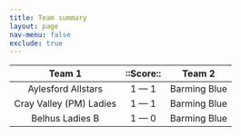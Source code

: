 ```yaml
---
title: Team summary
layout: page
nav-menu: false
exclude: true
---
```




|         Team 1          |  ::Score::  |    Team 2    |
|:-----------------------:|:-----------:|:------------:|
|   Aylesford Allstars    | 1 &mdash; 1 | Barming Blue |
| Cray Valley (PM) Ladies | 1 &mdash; 1 | Barming Blue |
|     Belhus Ladies B     | 1 &mdash; 0 | Barming Blue |

 <br /><br /><br />